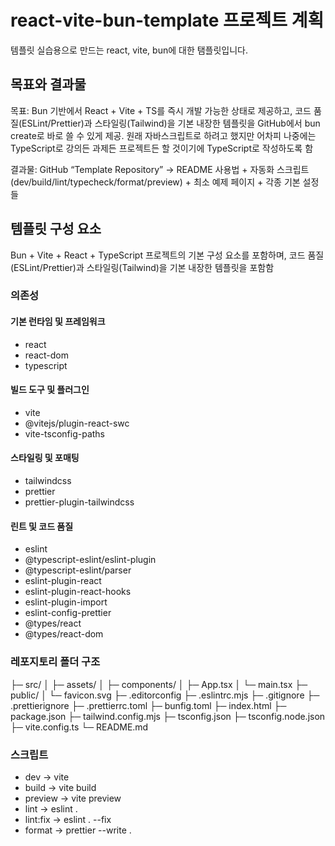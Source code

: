 # react-vite-bun-template 프로젝트 계획

템플릿 실습용으로 만드는 react, vite, bun에 대한 탬플릿입니다.

## 목표와 결과물

목표: Bun 기반에서 React + Vite + TS를 즉시 개발 가능한 상태로 제공하고, 코드 품질(ESLint/Prettier)과 스타일링(Tailwind)을 기본 내장한 템플릿을 GitHub에서 bun create로 바로 쓸 수 있게 제공. 원래 자바스크립트로 하려고 했지만 어차피 나중에는 TypeScript로 강의든 과제든 프로젝트든 할 것이기에 TypeScript로 작성하도록 함

결과물: GitHub “Template Repository” -> README 사용법 + 자동화 스크립트(dev/build/lint/typecheck/format/preview) + 최소 예제 페이지 + 각종 기본 설정들

## 템플릿 구성 요소

Bun + Vite + React + TypeScript 프로젝트의 기본 구성 요소를 포함하며, 코드 품질(ESLint/Prettier)과 스타일링(Tailwind)을 기본 내장한 템플릿을 포함함

### 의존성

#### 기본 런타임 및 프레임워크

- react
- react-dom
- typescript

#### 빌드 도구 및 플러그인

- vite
- @vitejs/plugin-react-swc
- vite-tsconfig-paths

#### 스타일링 및 포매팅

- tailwindcss
- prettier
- prettier-plugin-tailwindcss

#### 린트 및 코드 품질

- eslint
- @typescript-eslint/eslint-plugin
- @typescript-eslint/parser
- eslint-plugin-react
- eslint-plugin-react-hooks
- eslint-plugin-import
- eslint-config-prettier
- @types/react
- @types/react-dom

### 레포지토리 폴더 구조

├─ src/
│  ├─ assets/
│  ├─ components/
│  ├─ App.tsx
│  └─ main.tsx
├─ public/
│  └─ favicon.svg
├─ .editorconfig
├─ .eslintrc.mjs
├─ .gitignore
├─ .prettierignore
├─ .prettierrc.toml
├─ bunfig.toml
├─ index.html
├─ package.json
├─ tailwind.config.mjs
├─ tsconfig.json
├─ tsconfig.node.json
├─ vite.config.ts
└─ README.md

### 스크립트

- dev -> vite
- build -> vite build
- preview -> vite preview
- lint -> eslint .
- lint:fix -> eslint . --fix
- format -> prettier --write .
